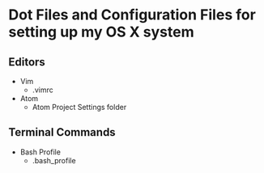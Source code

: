 # Dot Files and Configuration Files for setting up my OS X system

## Editors

- Vim
  + .vimrc
- Atom
  + Atom Project Settings folder

## Terminal Commands

- Bash Profile
  + .bash_profile


